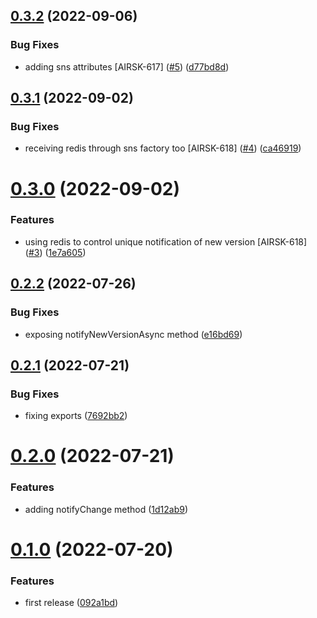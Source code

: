 ## [0.3.2](https://github.com/maxmilhas/nodejs-management-notifications/compare/v0.3.1...v0.3.2) (2022-09-06)


### Bug Fixes

* adding sns attributes [AIRSK-617] ([#5](https://github.com/maxmilhas/nodejs-management-notifications/issues/5)) ([d77bd8d](https://github.com/maxmilhas/nodejs-management-notifications/commit/d77bd8d797c74ba1a3bf22c234148c64c25592a2))

## [0.3.1](https://github.com/maxmilhas/nodejs-management-notifications/compare/v0.3.0...v0.3.1) (2022-09-02)


### Bug Fixes

* receiving redis through sns factory too [AIRSK-618] ([#4](https://github.com/maxmilhas/nodejs-management-notifications/issues/4)) ([ca46919](https://github.com/maxmilhas/nodejs-management-notifications/commit/ca46919a93ca5f24f286f6a6172b5b99879b9513))

# [0.3.0](https://github.com/maxmilhas/nodejs-management-notifications/compare/v0.2.2...v0.3.0) (2022-09-02)


### Features

* using redis to control unique notification of new version [AIRSK-618] ([#3](https://github.com/maxmilhas/nodejs-management-notifications/issues/3)) ([1e7a605](https://github.com/maxmilhas/nodejs-management-notifications/commit/1e7a6056ad4b4b8592366fb3fc7e88304bc23311))

## [0.2.2](https://github.com/maxmilhas/nodejs-management-notifications/compare/v0.2.1...v0.2.2) (2022-07-26)


### Bug Fixes

* exposing notifyNewVersionAsync method ([e16bd69](https://github.com/maxmilhas/nodejs-management-notifications/commit/e16bd6951379235e3ac138b8bce02a115e47f2b1))

## [0.2.1](https://github.com/maxmilhas/nodejs-management-notifications/compare/v0.2.0...v0.2.1) (2022-07-21)


### Bug Fixes

* fixing exports ([7692bb2](https://github.com/maxmilhas/nodejs-management-notifications/commit/7692bb213ab0f50bb2d7f66f0391a1dd6d184ddd))

# [0.2.0](https://github.com/maxmilhas/nodejs-management-notifications/compare/v0.1.0...v0.2.0) (2022-07-21)


### Features

* adding notifyChange method ([1d12ab9](https://github.com/maxmilhas/nodejs-management-notifications/commit/1d12ab9b1c91f5762ccd1209591e5d9a77b8ebc0))

# [0.1.0](https://github.com/maxmilhas/nodejs-management-notifications/compare/v0.0.0...v0.1.0) (2022-07-20)


### Features

* first release ([092a1bd](https://github.com/maxmilhas/nodejs-management-notifications/commit/092a1bd1aa39815c0542a2536a5e68bfe3082e6f))

